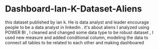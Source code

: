 # Dashboard-Ian-K-Dataset-Aliens
this dataset published by ian k. He is data analyst and leader encourage people to be a data analyst in linkedin . it's about aliens I analyzed using POWER BI , I cleaned and changed some data type  to be robust dataset , I used new measure and added conditional column, modeling the data to connect all tables to be related to each other and making dashboared  
